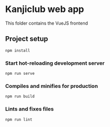 # Kanjiclub web app
This folder contains the VueJS frontend

## Project setup
```
npm install
```

### Start hot-reloading development server
```
npm run serve
```

### Compiles and minifies for production
```
npm run build
```

### Lints and fixes files
```
npm run lint
```